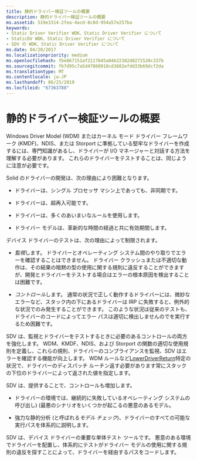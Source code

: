 ```yaml
---
title: 静的ドライバー検証ツールの概要
description: 静的ドライバー検証ツールの概要
ms.assetid: 519e3314-2fea-4acd-8c0d-954a57e257ba
keywords:
- Static Driver Verifier WDK、Static Driver Verifier について
- StaticDV WDK、Static Driver Verifier について
- SDV の WDK、Static Driver Verifier について
ms.date: 04/20/2017
ms.localizationpriority: medium
ms.openlocfilehash: fbe867151af2117845a04b22382d8271520c337b
ms.sourcegitcommit: fb7d95c7a5d47860918cd3602efdd33b69dcf2da
ms.translationtype: MT
ms.contentlocale: ja-JP
ms.lasthandoff: 06/25/2019
ms.locfileid: "67363788"
---
```

# <a name="understanding-static-driver-verifier"></a>静的ドライバー検証ツールの概要


Windows Driver Model (WDM) またはカーネル モード ドライバー フレームワーク (KMDF)、NDIS、または Storport に準拠している堅牢なドライバーを作成するには、専門知識があるし、ドライバーが I/O マネージャーと対話する方法を理解する必要があります。 これらのドライバーをテストすることは、同じように注意が必要です。

Solid のドライバーの開発は、次の理由により困難となります。

-   ドライバーは、シングル プロセッサ マシン上であっても、非同期です。

-   ドライバーは、超再入可能です。

-   ドライバーは、多くのあいまいなルールを使用します。

-   ドライバー モデルは、革新的な時間の経過と共に有効期間します。

デバイス ドライバーのテストは、次の理由によって制限されます。

-   *監視*します。 ドライバーとオペレーティング システム間のやり取りでエラーを確認することはできません。 ドライバー クラッシュまたは不適切な動作は、その結果の暗黙の型の使用に関する規則に違反することができますが、開発とドライバーをテストする場合はエラーの根本原因を検出することは困難です。

-   *コントロール*します。 通常の状況で正しく動作するドライバーには、微妙なエラーなど、スタック内の下にあるドライバーは IRP に失敗すると、例外的な状況でのみ発生することができます。 このような状況は従来のテストも、ドライバーのコードによってエラー パスは適切に検出しませんのでを実行するため困難です。

SDV は、監視とドライバーをテストするときに必要のあるコントロールの両方を強化します。 WDM、KMDF、NDIS、および Storport の関数の適切な使用規則を定義し、これらの規則、ドライバーのコンプライアンスを監視、SDV はエラーを確認する機能が向上します。 WDM ルールなど[LowerDriverReturn](https://docs.microsoft.com/windows-hardware/drivers/devtest/wdm-lowerdriverreturn)特定の状況で、ドライバーのディスパッチ ルーチン返す必要があります常にスタックの下位のドライバーによって返された値を指定します。

SDV は、提供することで、コントロールも増加します。

-   ドライバーの環境では、継続的に失敗しているオペレーティング システムの呼び出し) (最悪のシナリオをいくつかが起こるの悪意のあるモデル。

-   強力な静的分析 (と呼ばれる*モデル チェック*)、ドライバーのすべての可能な実行パスを体系的に説明します。

SDV は、デバイス ドライバーの重要な単体テスト ツールです。 悪意のある環境でドライバーを配置し、体系的にテストがドライバー モデルの使用に関する規則の違反を探すことによって、ドライバーを経由するパスをコードします。

 

 





